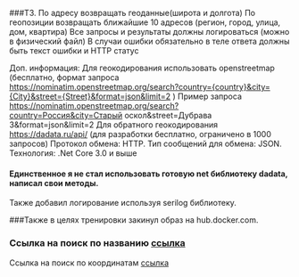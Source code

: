 ###ТЗ.
По адресу возвращать геоданные(широта и долгота)
По геопозиции возвращать ближайшие 10 адресов (регион, город, улица, дом, квартира)
Все запросы и результаты должны логироваться (можно в физический файл)
В случаи ошибки обязательно в теле ответа должны быть текст ошибки и HTTP статус

Доп. информация:
Для геокодирования использовать openstreetmap (бесплатно, формат запроса https://nominatim.openstreetmap.org/search?country={country}&city={City}&street={Street}&format=json&limit=2 )
Пример запроса https://nominatim.openstreetmap.org/search?country=Россия&city=Старый оскол&street=Дубрава 3&format=json&limit=2
Для обратного геокодирования https://dadata.ru/api/ (для разработки бесплатно, ограничено в 1000 запросов)
Протокол обмена: HTTP.
Тип сообщений для обмена: JSON.
Технология: .Net Core 3.0 и выше


#### Единственное я не стал использовать готовую net библиотеку dadata, написал свои методы.
Также добавил логирование используя serilog библиотеку.

###Также в целях тренировки закинул образ на hub.docker.com.
### Ссылка на поиск по названию [ссылка]( http://185.46.11.197:8000/geo-search?country=RU&city=Лесосибирск&street=Отрадный&limit=2)
Ссылка на поиск по координатам [ссылка]( http://185.46.11.197:8000/geo-objects-min?lat=58.170006&lon=92.52838)

